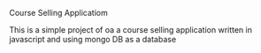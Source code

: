 Course Selling Applicatiom

This is a simple project of oa a course selling application written in javascript and using mongo DB as a database
